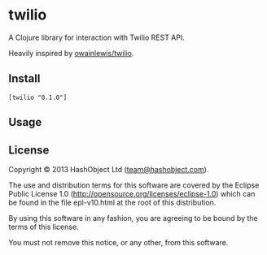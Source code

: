 # twilio

A Clojure library for interaction with Twilio REST API.

Heavily inspired by [owainlewis/twilio](https://github.com/owainlewis/twilio).

## Install

```
[twilio "0.1.0"]
```

## Usage



## License

Copyright © 2013 HashObject Ltd (team@hashobject.com).

The use and distribution terms for this software are covered by the Eclipse Public License 1.0 (http://opensource.org/licenses/eclipse-1.0) which can be found in the file epl-v10.html at the root of this distribution.

By using this software in any fashion, you are agreeing to be bound by the terms of this license.

You must not remove this notice, or any other, from this software.
